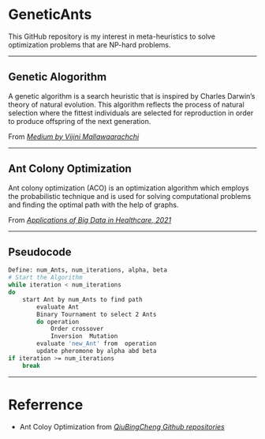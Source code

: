 # GeneticAnts
This GitHub repository is my interest in meta-heuristics to solve optimization problems that are NP-hard problems. 

---
## Genetic Alogorithm
A genetic algorithm is a search heuristic that is inspired by Charles Darwin’s theory of natural evolution. This algorithm reflects the process of natural selection where the fittest individuals are selected for reproduction in order to produce offspring of the next generation.

From *[Medium by Vijini Mallawaarachchi](https://towardsdatascience.com/introduction-to-genetic-algorithms-including-example-code-e396e98d8bf3)*

---
## Ant Colony Optimization
Ant colony optimization (ACO) is an optimization algorithm which employs the probabilistic technique and is used for solving computational problems and finding the optimal path with the help of graphs.
    
From *[Applications of Big Data in Healthcare, 2021](https://www.sciencedirect.com/science/article/pii/B9780128202036000023)*

---
## Pseudocode
```bash
Define: num_Ants, num_iterations, alpha, beta
# Start the Algorithm
while iteration < num_iterations
do     
    start Ant by num_Ants to find path
        evaluate Ant
        Binary Tournament to select 2 Ants 
        do operation
            Order crossover 
            Inversion  Mutation  
        evaluate 'new_Ant' from  operation
        update pheromone by alpha abd beta
if iteration >= num_iterations
    break
```
---

# Referrence
- Ant Coloy Optimization 
from *[QiuBingCheng Github repositories](https://github.com/QiuBingCheng/MediumArticle)*
